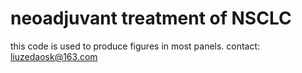 # neoadjuvant treatment of NSCLC

this code is used to produce figures in most panels.
contact: liuzedaosk@163.com
